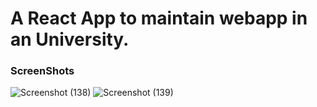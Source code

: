 <h1>A React App to maintain webapp in an University.</h1>
 <h3>ScreenShots</h3>
 
 ![Screenshot (138)](https://user-images.githubusercontent.com/49809895/100523828-770df600-31d9-11eb-9319-b5ac958f5d9b.png)
![Screenshot (139)](https://user-images.githubusercontent.com/49809895/100523833-7c6b4080-31d9-11eb-80b3-bf87c7fe1404.png)
